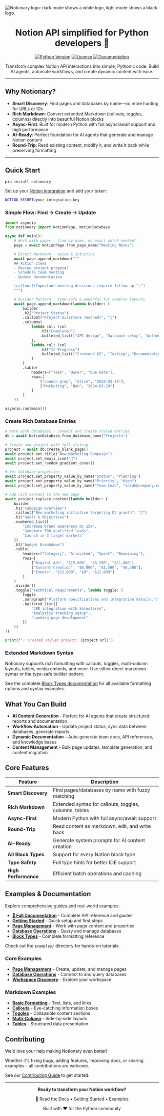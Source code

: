 <picture>
  <source media="(prefers-color-scheme: dark)" srcset="./static/notionary-dark.png">
  <source media="(prefers-color-scheme: light)" srcset="./static/notionary-light.png">
  <img alt="Notionary logo: dark mode shows a white logo, light mode shows a black logo." src="./static/browser-use.png"  width="full">
</picture>

<h1 align="center">Notion API simplified for Python developers 🐍</h1>

<div align="center">

[![Python Version](https://img.shields.io/badge/python-3.8%2B-blue.svg)](https://www.python.org/downloads/)
[![License](https://img.shields.io/badge/license-MIT-green.svg)](LICENSE)
[![Documentation](https://img.shields.io/badge/docs-mathisarends.github.io-blue.svg)](https://mathisarends.github.io/notionary/)

Transform complex Notion API interactions into simple, Pythonic code. Build AI agents, automate workflows, and create dynamic content with ease.

</div>

---

## Why Notionary?

- **Smart Discovery**: Find pages and databases by name—no more hunting for URLs or IDs
- **Rich Markdown**: Convert extended Markdown (callouts, toggles, columns) directly into beautiful Notion blocks
- **Async-First**: Built for modern Python with full async/await support and high performance
- **AI-Ready**: Perfect foundation for AI agents that generate and manage Notion content
- **Round-Trip**: Read existing content, modify it, and write it back while preserving formatting

---

## Quick Start

```bash
pip install notionary
```

Set up your [Notion integration](https://www.notion.so/profile/integrations) and add your token:

```bash
NOTION_SECRET=your_integration_key
```

### Simple Flow: Find → Create → Update

```python
import asyncio
from notionary import NotionPage, NotionDatabase

async def main():
    # Work with pages - find by name, no exact match needed!
    page = await NotionPage.from_page_name("Meeting Notes")

    # Direct Markdown - quick & intuitive
    await page.append_markdown("""
    ## Action Items
    - Review project proposal
    - Schedule team meeting
    - Update documentation

    [callout](Important meeting decisions require follow-up "💡")
    """)

    # Builder Pattern - type-safe & powerful for complex layouts
    await page.append_markdown(lambda builder: (
        builder
        .h2("Project Status")
        .callout("Project milestone reached!", "🎉")
        .columns(
            lambda col: (col
                .h3("Completed")
                .bulleted_list(["API design", "Database setup", "Authentication"])
            ),
            lambda col: (col
                .h3("In Progress")
                .bulleted_list(["Frontend UI", "Testing", "Documentation"])
            )
        )
        .table(
            headers=["Task", "Owner", "Due Date"],
            rows=[
                ["Launch prep", "Alice", "2024-03-15"],
                ["Marketing", "Bob", "2024-03-20"]
            ]
        )
    ))

asyncio.run(main())
```

### Create Rich Database Entries

```python
# Work with databases - connect and create styled entries
db = await NotionDatabase.from_database_name("Projects")

# Create new project with full styling
project = await db.create_blank_page()
await project.set_title("New Marketing Campaign")
await project.set_emoji_icon("🚀")
await project.set_random_gradient_cover()

# Set database properties
await project.set_property_value_by_name("Status", "Planning")
await project.set_property_value_by_name("Priority", "High")
await project.set_property_value_by_name("Team Lead", "sarah@company.com")

# Add rich content to the new page
await project.replace_content(lambda builder: (
    builder
    .h1("Campaign Overview")
    .callout("New marketing initiative targeting Q2 growth", "🎯")
    .h2("Goals & Objectives")
    .numbered_list([
        "Increase brand awareness by 25%",
        "Generate 500 qualified leads",
        "Launch in 3 target markets"
    ])
    .h2("Budget Breakdown")
    .table(
        headers=["Category", "Allocated", "Spent", "Remaining"],
        rows=[
            ["Digital Ads", "$15,000", "$3,200", "$11,800"],
            ["Content Creation", "$8,000", "$1,500", "$6,500"],
            ["Events", "$12,000", "$0", "$12,000"]
        ]
    )
    .divider()
    .toggle("Technical Requirements", lambda toggle: (
        toggle
        .paragraph("Platform specifications and integration details.")
        .bulleted_list([
            "CRM integration with Salesforce",
            "Analytics tracking setup",
            "Landing page development"
        ])
    ))
))

print(f"✅ Created styled project: {project.url}")
```

### Extended Markdown Syntax

Notionary supports rich formatting with callouts, toggles, multi-column layouts, tables, media embeds, and more. Use either direct markdown syntax or the type-safe builder pattern.

See the complete [Block Types documentation](https://mathisarends.github.io/notionary/blocks/) for all available formatting options and syntax examples.

## What You Can Build

- **AI Content Generation** - Perfect for AI agents that create structured reports and documentation
- **Workflow Automation** - Update project status, sync data between databases, generate reports
- **Dynamic Documentation** - Auto-generate team docs, API references, and knowledge bases
- **Content Management** - Bulk page updates, template generation, and content migration

## Core Features

| Feature              | Description                                            |
| -------------------- | ------------------------------------------------------ |
| **Smart Discovery**  | Find pages/databases by name with fuzzy matching       |
| **Rich Markdown**    | Extended syntax for callouts, toggles, columns, tables |
| **Async-First**      | Modern Python with full async/await support            |
| **Round-Trip**       | Read content as markdown, edit, and write back         |
| **AI-Ready**         | Generate system prompts for AI content creation        |
| **All Block Types**  | Support for every Notion block type                    |
| **Type Safety**      | Full type hints for better IDE support                 |
| **High Performance** | Efficient batch operations and caching                 |

## Examples & Documentation

Explore comprehensive guides and real-world examples:

- **[📖 Full Documentation](https://mathisarends.github.io/notionary/)** - Complete API reference and guides
- **[Getting Started](https://mathisarends.github.io/notionary/get-started/)** - Quick setup and first steps
- **[Page Management](https://mathisarends.github.io/notionary/page/)** - Work with page content and properties
- **[Database Operations](https://mathisarends.github.io/notionary/database/)** - Query and manage databases
- **[Block Types](https://mathisarends.github.io/notionary/blocks/)** - Complete formatting reference

Check out the `examples/` directory for hands-on tutorials:

### Core Examples

- **[Page Management](examples/page_example.py)** - Create, update, and manage pages
- **[Database Operations](examples/database.py)** - Connect to and query databases
- **[Workspace Discovery](examples/workspace_discovery.py)** - Explore your workspace

### Markdown Examples

- **[Basic Formatting](examples/markdown/basic.py)** - Text, lists, and links
- **[Callouts](examples/markdown/callout.py)** - Eye-catching information boxes
- **[Toggles](examples/markdown/toggle.py)** - Collapsible content sections
- **[Multi-Column](examples/markdown/columns.py)** - Side-by-side layouts
- **[Tables](examples/markdown/table.py)** - Structured data presentation

## Contributing

We'd love your help making Notionary even better!

Whether it's fixing bugs, adding features, improving docs, or sharing examples - all contributions are welcome.

See our [Contributing Guide](https://mathisarends.github.io/notionary/contributing/) to get started.

---

<div align="center">

**Ready to transform your Notion workflow?**

[📖 Read the Docs](https://mathisarends.github.io/notionary/) • [Getting Started](https://mathisarends.github.io/notionary/get-started/) • [Examples](examples/)

Built with ❤️ for the Python community

</div>
